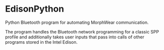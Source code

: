 # EdisonPython
Python Bluetooth program for automating MorphWear communication.

The program handles the Bluetooth network programming for a classic SPP profile and additionally takes user inputs that pass into calls of other programs stored in the Intel Edison.
